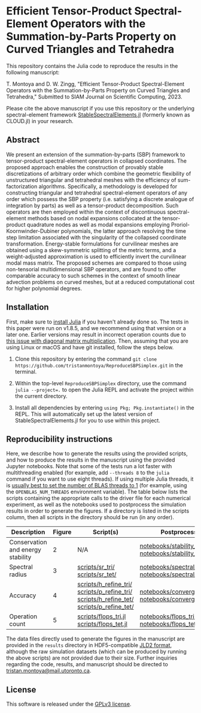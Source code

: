 # Efficient Tensor-Product Spectral-Element Operators with the Summation-by-Parts Property on Curved Triangles and Tetrahedra

This repository contains the Julia code to reproduce the results in the following manuscript:

T. Montoya and D. W. Zingg, "Efficient Tensor-Product Spectral-Element Operators with the Summation-by-Parts Property on Curved Triangles and Tetrahedra," Submitted to SIAM Journal on Scientific Computing, 2023.

Please cite the above manuscript if you use this repository or the underlying spectral-element framework [StableSpectralElements.jl](https://github.com/tristanmontoya/StableSpectralElements.jl) (formerly known as CLOUD.jl) in your research. 

## Abstract
We present an extension of the summation-by-parts (SBP) framework to tensor-product spectral-element operators in collapsed coordinates. The proposed approach enables the construction of provably stable discretizations of arbitrary order which combine the geometric flexibility of unstructured triangular and tetrahedral meshes with the efficiency of sum-factorization algorithms. Specifically, a methodology is developed for constructing triangular and tetrahedral spectral-element operators of any order which possess the SBP property (i.e. satisfying a discrete analogue of integration by parts) as well as a tensor-product decomposition. Such operators are then employed within the context of discontinuous spectral-element methods based on nodal expansions collocated at the tensor-product quadrature nodes as well as modal expansions employing Proriol-Koornwinder-Dubiner polynomials, the latter approach resolving the time step limitation associated with the singularity of the collapsed coordinate transformation. Energy-stable formulations for curvilinear meshes are obtained using a skew-symmetric splitting of the metric terms, and a weight-adjusted approximation is used to efficiently invert the curvilinear modal mass matrix. The proposed schemes are compared to those using non-tensorial multidimensional SBP operators, and are found to offer comparable accuracy to such schemes in the context of smooth linear advection problems on curved meshes, but at a reduced computational cost for higher polynomial degrees.

## Installation
First, make sure to [install Julia](https://julialang.org/downloads/) if you haven't already done so. The tests in this paper were run on v1.8.5, and we recommend using that version or a later one. Earlier versions may result in incorrect operation counts due to [this issue with diagonal matrix multiplication](https://github.com/JuliaLang/julia/pull/44651). Then, assuming that you are using Linux or macOS and have git installed, follow the steps below.

1. Clone this repository by entering the command `git clone https://github.com/tristanmontoya/ReproduceSBPSimplex.git` in the terminal.

2. Within the top-level `ReproduceSBPSimplex` directory, use the command `julia --project=.` to open the Julia REPL and activate the project within the current directory.

3. Install all dependencies by entering `using Pkg; Pkg.instantiate()` in the REPL. This will automatically set up the latest version of StableSpectralElements.jl for you to use within this project.

## Reproducibility instructions
Here, we describe how to generate the results using the provided scripts, and how to produce the results in the manuscript using the provided Jupyter notebooks. Note that some of the tests run a lot faster with multithreading enabled (for example, add `--threads 8` to the `julia` command if you want to use eight threads). If using multiple Julia threads, it is [usually best to set the number of BLAS threads to 1](https://carstenbauer.github.io/ThreadPinning.jl/dev/explanations/blas/) (for example, using the `OPENBLAS_NUM_THREADS` environment variable). The table below lists the scripts containing the appropriate calls to the driver file for each numerical experiment, as well as the notebooks used to postprocess the simulation results in order to generate the figures. If a directory is listed in the scripts column, then all scripts in the directory should be run (in any order).

|Description| Figure | Script(s) | Postprocessing notebooks| 
|---|---|---|---|
| Conservation and energy stability  | 2 | N/A  | [notebooks/stability_conservation_tri.ipynb](https://github.com/tristanmontoya/ReproduceSBPSimplex/tree/main/notebooks/stability_conservation_tri.ipynb) <br /> [notebooks/stability_conservation_tet.ipynb](https://github.com/tristanmontoya/ReproduceSBPSimplex/tree/main/notebooks/stability_conservation_tet.ipynb) |   
| Spectral radius  | 3  |  [scripts/sr_tri/](https://github.com/tristanmontoya/ReproduceSBPSimplex/tree/main/scripts/sr_tri/) <br /> [scripts/sr_tet/](https://github.com/tristanmontoya/ReproduceSBPSimplex/tree/main/scripts/sr_tet/) | [notebooks/spectral_radius_tri.ipynb](https://github.com/tristanmontoya/ReproduceSBPSimplex/tree/main/notebooks/spectral_radius_tri.ipynb) <br /> [notebooks/spectral_radius_tet.ipynb](https://github.com/tristanmontoya/ReproduceSBPSimplex/tree/main/notebooks/spectral_radius_tet.ipynb) | 
| Accuracy  |  4 | [scripts/h_refine_tri/](https://github.com/tristanmontoya/ReproduceSBPSimplex/tree/main/scripts/h_refine_tri/) <br /> [scripts/p_refine_tri/](https://github.com/tristanmontoya/ReproduceSBPSimplex/tree/main/scripts/p_refine_tri/) <br /> [scripts/h_refine_tet/](https://github.com/tristanmontoya/ReproduceSBPSimplex/tree/main/scripts/h_refine_tet/) <br /> [scripts/p_refine_tet/](https://github.com/tristanmontoya/ReproduceSBPSimplex/tree/main/scripts/p_refine_tet/)  | [notebooks/convergence_plots_tri.ipynb](https://github.com/tristanmontoya/ReproduceSBPSimplex/tree/main/notebooks/convergence_plots_tri.ipynb) <br /> [notebooks/convergence_plots_tet.ipynb](https://github.com/tristanmontoya/ReproduceSBPSimplex/tree/main/notebooks/convergence_plots_tet.ipynb)   | 
| Operation count| 5 | [scripts/flops_tri.jl](https://github.com/tristanmontoya/ReproduceSBPSimplex/tree/main/scripts/flops_tri.jl) <br /> [scripts/flops_tet.jl](https://github.com/tristanmontoya/ReproduceSBPSimplex/tree/main/scripts/flops_tet.jl)|[notebooks/flops_tri.ipynb](https://github.com/tristanmontoya/ReproduceSBPSimplex/tree/main/notebooks/flops_tri.ipynb) <br /> [notebooks/flops_tet.ipynb](https://github.com/tristanmontoya/ReproduceSBPSimplex/tree/main/notebooks/flops_tet.ipynb)|

The data files directly used to generate the figures in the manuscript are provided in the `results` directory in HDF5-compatible [JLD2 format](https://github.com/JuliaIO/JLD2.jl), although the raw simulation datasets (which can be produced by running the above scripts) are not provided due to their size. Further inquiries regarding the code, results, and manuscript should be directed to [tristan.montoya@mail.utoronto.ca](mailto:tristan.montoya@mail.utoronto.ca).

## License

This software is released under the [GPLv3 license](https://www.gnu.org/licenses/gpl-3.0.en.html).